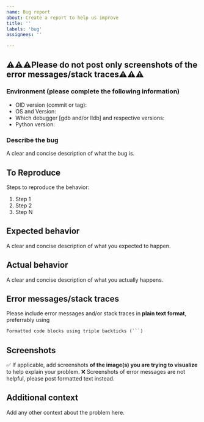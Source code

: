 ```yaml
---
name: Bug report
about: Create a report to help us improve
title: ''
labels: 'bug'
assignees: ''

---
```


## **:warning::warning::warning:Please do not post only screenshots of the error messages/stack traces:warning::warning::warning:**

### Environment (please complete the following information)

- OID version (commit or tag):
- OS and Version:
- Which debugger [gdb and/or lldb] and respective versions:
- Python version:

### Describe the bug

A clear and concise description of what the bug is.

## To Reproduce

Steps to reproduce the behavior:

1. Step 1
2. Step 2
3. Step N

## Expected behavior

A clear and concise description of what you expected to happen.

## Actual behavior

A clear and concise description of what you actually happens.

## Error messages/stack traces

Please include error messages and/or stack traces in **plain text format**, preferrably using

```md
Formatted code blocks using triple backticks (```)
```

## Screenshots

:white_check_mark: If applicable, add screenshots **of the image(s) you are trying to visualize** to help explain your problem.
:x: Screenshots of error messages are not helpful, please post formatted text instead.

## Additional context

Add any other context about the problem here.
